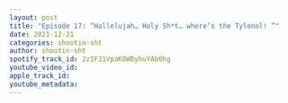 ```yaml
---
layout: post
title: "Episode 17: “Hallelujah… Holy Sh*t… where’s the Tylenol! ”"
date: 2021-12-21
categories: shootin-sht
author: shootin-sht
spotify_track_id: 2zIF31VpaK8WByhuYAb0hg
youtube_video_id: 
apple_track_id: 
youtube_metadata: 
---
```

